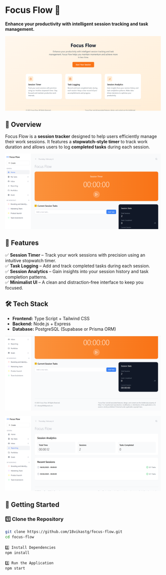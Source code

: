 # Focus Flow 🚀  
**Enhance your productivity with intelligent session tracking and task management.**  

![Focus Flow Landing Page](https://github.com/18vikastg/Focus-Flow/blob/b960ee5b1426b948ee4a735ebcbcd6e1021effbd/Screenshot%202025-02-06%20195721.png)

## 📌 Overview  
Focus Flow is a **session tracker** designed to help users efficiently manage their work sessions. It features a **stopwatch-style timer** to track work duration and allows users to log **completed tasks** during each session.  

![Focus Flow Home Page](https://github.com/18vikastg/Focus-Flow/blob/b960ee5b1426b948ee4a735ebcbcd6e1021effbd/Screenshot%202025-02-06%20195734.png)

## 🎯 Features  
✅ **Session Timer** – Track your work sessions with precision using an intuitive stopwatch timer.  
✅ **Task Logging** – Add and track completed tasks during each session.  
✅ **Session Analytics** – Gain insights into your session history and task completion patterns.  
✅ **Minimalist UI** – A clean and distraction-free interface to keep you focused.  

## 🛠️ Tech Stack  
- **Frontend:** Type Script + Tailwind CSS  
- **Backend:** Node.js + Express  
- **Database:** PostgreSQL (Supabase or Prisma ORM)  



![home page](https://github.com/18vikastg/Focus-Flow/blob/b960ee5b1426b948ee4a735ebcbcd6e1021effbd/Screenshot%202025-02-06%20195747.png)




![Task set](https://github.com/18vikastg/Focus-Flow/blob/b960ee5b1426b948ee4a735ebcbcd6e1021effbd/Screenshot%202025-02-06%20195824.png)

## 🚀 Getting Started  

### 1️⃣ Clone the Repository  
```bash
git clone https://github.com/18vikastg/focus-flow.git
cd focus-flow

2️⃣ Install Dependencies
npm install

3️⃣ Run the Application
npm start




